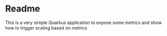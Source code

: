 # Readme

This is a very simple Quarkus application to expose some metrics and show how to trigger scaling based on metrics